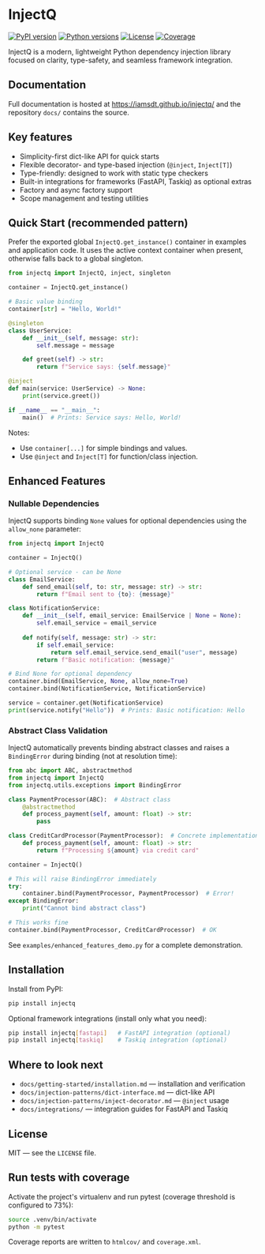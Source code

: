 # InjectQ
[![PyPI version](https://badge.fury.io/py/injectq.svg)](https://pypi.org/project/injectq/)
[![Python versions](https://img.shields.io/pypi/pyversions/injectq.svg)](https://pypi.org/project/injectq/)
[![License](https://img.shields.io/github/license/Iamsdt/injectq.svg)](https://github.com/Iamsdt/injectq/blob/main/LICENSE)
[![Coverage](https://img.shields.io/badge/coverage-73%25-yellow.svg)](#)


InjectQ is a modern, lightweight Python dependency injection library focused on clarity, type-safety, and seamless framework integration.

## Documentation
Full documentation is hosted at https://iamsdt.github.io/injectq/ and the repository `docs/` contains the source.

## Key features

- Simplicity-first dict-like API for quick starts
- Flexible decorator- and type-based injection (`@inject`, `Inject[T]`)
- Type-friendly: designed to work with static type checkers
- Built-in integrations for frameworks (FastAPI, Taskiq) as optional extras
- Factory and async factory support
- Scope management and testing utilities

## Quick Start (recommended pattern)

Prefer the exported global `InjectQ.get_instance()` container in examples and application code. It uses the active context container when present, otherwise falls back to a global singleton.

```python
from injectq import InjectQ, inject, singleton

container = InjectQ.get_instance()

# Basic value binding
container[str] = "Hello, World!"

@singleton
class UserService:
    def __init__(self, message: str):
        self.message = message

    def greet(self) -> str:
        return f"Service says: {self.message}"

@inject
def main(service: UserService) -> None:
    print(service.greet())

if __name__ == "__main__":
    main()  # Prints: Service says: Hello, World!
```

Notes:
- Use `container[...]` for simple bindings and values.
- Use `@inject` and `Inject[T]` for function/class injection.

## Enhanced Features

### Nullable Dependencies

InjectQ supports binding `None` values for optional dependencies using the `allow_none` parameter:

```python
from injectq import InjectQ

container = InjectQ()

# Optional service - can be None
class EmailService:
    def send_email(self, to: str, message: str) -> str:
        return f"Email sent to {to}: {message}"

class NotificationService:
    def __init__(self, email_service: EmailService | None = None):
        self.email_service = email_service
    
    def notify(self, message: str) -> str:
        if self.email_service:
            return self.email_service.send_email("user", message)
        return f"Basic notification: {message}"

# Bind None for optional dependency
container.bind(EmailService, None, allow_none=True)
container.bind(NotificationService, NotificationService)

service = container.get(NotificationService)
print(service.notify("Hello"))  # Prints: Basic notification: Hello
```

### Abstract Class Validation

InjectQ automatically prevents binding abstract classes and raises a `BindingError` during binding (not at resolution time):

```python
from abc import ABC, abstractmethod
from injectq import InjectQ
from injectq.utils.exceptions import BindingError

class PaymentProcessor(ABC):  # Abstract class
    @abstractmethod
    def process_payment(self, amount: float) -> str:
        pass

class CreditCardProcessor(PaymentProcessor):  # Concrete implementation
    def process_payment(self, amount: float) -> str:
        return f"Processing ${amount} via credit card"

container = InjectQ()

# This will raise BindingError immediately
try:
    container.bind(PaymentProcessor, PaymentProcessor)  # Error!
except BindingError:
    print("Cannot bind abstract class")

# This works fine
container.bind(PaymentProcessor, CreditCardProcessor)  # OK
```

See `examples/enhanced_features_demo.py` for a complete demonstration.

## Installation

Install from PyPI:

```bash
pip install injectq
```

Optional framework integrations (install only what you need):

```bash
pip install injectq[fastapi]   # FastAPI integration (optional)
pip install injectq[taskiq]    # Taskiq integration (optional)
```

## Where to look next

- `docs/getting-started/installation.md` — installation and verification
- `docs/injection-patterns/dict-interface.md` — dict-like API
- `docs/injection-patterns/inject-decorator.md` — `@inject` usage
- `docs/integrations/` — integration guides for FastAPI and Taskiq

## License

MIT — see the `LICENSE` file.

## Run tests with coverage

Activate the project's virtualenv and run pytest (coverage threshold is configured to 73%):

```bash
source .venv/bin/activate
python -m pytest
```

Coverage reports are written to `htmlcov/` and `coverage.xml`.